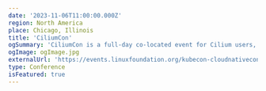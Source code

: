 ```yaml
---
date: '2023-11-06T11:00:00.000Z'
region: North America
place: Chicago, Illinois
title: 'CiliumCon'
ogSummary: 'CiliumCon is a full-day co-located event for Cilium users, contributors, and new community members. Join us for our first CiliumCon in North America!'
ogImage: ogImage.jpg
externalUrl: 'https://events.linuxfoundation.org/kubecon-cloudnativecon-north-america/co-located-events/ciliumcon/#about'
type: Conference
isFeatured: true
---
```

